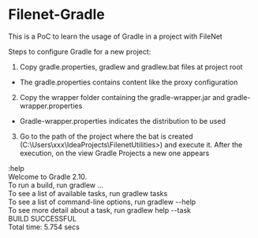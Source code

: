 # Filenet-Gradle
This is a PoC to learn the usage of Gradle in a project with FileNet

Steps to configure Gradle for a new project:

1. Copy gradle.properties, gradlew and gradlew.bat files at project root
  - The gradle.properties contains content like the proxy configuration
  
2. Copy the wrapper folder containing the gradle-wrapper.jar and gradle-wrapper.properties
  - Gradle-wrapper.properties indicates the distribution to be used
  
3. Go to the path of the project where the bat is created (C:\Users\xxx\IdeaProjects\FilenetUtilities>) and execute it. After the execution, on the view Gradle Projects a new one appears

  :help <br/>
  Welcome to Gradle 2.10. <br/>
  To run a build, run gradlew <task> ... <br/>
  To see a list of available tasks, run gradlew tasks <br/>
  To see a list of command-line options, run gradlew --help <br/>
  To see more detail about a task, run gradlew help --task <task> <br/>
    BUILD SUCCESSFUL <br/>
  Total time: 5.754 secs

